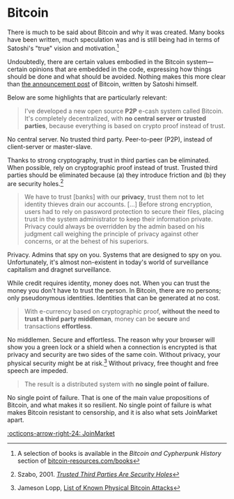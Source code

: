 # Bitcoin

There is much to be said about Bitcoin and why it was created. Many books have
been written, much speculation was and is still being had in terms of Satoshi's
"true" vision and motivation.[^brc]

Undoubtedly, there are certain values embodied in the Bitcoin system—certain
opinions that are embedded in the code, expressing how things should be done and
what should be avoided. Nothing makes this more clear than [the
announcement post][announcement] of Bitcoin, written by Satoshi himself.

Below are some highlights that are particularly relevant:

> I've developed a new open source **P2P** e-cash system called Bitcoin. It's
> completely decentralized, with **no central server or trusted parties**,
> because everything is based on crypto proof instead of trust.

No central server. No trusted third party. Peer-to-peer (P2P), instead of
client-server or master-slave.

Thanks to strong cryptography, trust in third parties can be eliminated. When
possible, rely on cryptographic proof instead of trust. Trusted third parties
should be eliminated because (a) they introduce friction and (b) they are
security holes.[^szabo]

[^szabo]: Szabo, 2001. *[Trusted Third Parties Are Security Holes](https://nakamotoinstitute.org/trusted-third-parties/)*

> We have to trust [banks] with our **privacy**, trust them not to let
> identity thieves drain our accounts. [...] Before strong encryption, users had
> to rely on password protection to secure their files, placing trust in the
> system administrator to keep their information private. Privacy could always
> be overridden by the admin based on his judgment call weighing the principle
> of privacy against other concerns, or at the behest of his superiors.

Privacy. Admins that spy on you. Systems that are designed to spy on you.
Unfortunately, it's almost non-existent in today's world of surveillance
capitalism and dragnet surveillance.

While credit requires identity, money does not. When you can trust the money you
don't have to trust the person. In Bitcoin, there are no persons; only
pseudonymous identities. Identities that can be generated at no cost.

> With e-currency based on cryptographic proof, **without the need to trust a
> third party middleman**, money can be **secure** and transactions **effortless**.

No middlemen. Secure and effortless. The reason why your browser will show you a
green lock or a shield when a connection is encrypted is that privacy and
security are two sides of the same coin. Without privacy, your physical security
might be at risk.[^lopp] Without privacy, free thought and free speech are
impeded.

[^lopp]: Jameson Lopp, [List of Known Physical Bitcoin Attacks](https://github.com/jlopp/physical-bitcoin-attacks)

> The result is a distributed system with **no single point of failure.**

No single point of failure. That is one of the main value propositions of
Bitcoin, and what makes it so resilient. No single point of failure is what
makes Bitcoin resistant to censorship, and it is also what sets JoinMarket
apart.

[^brc]: A selection of books is available in the *Bitcoin and Cypherpunk History* section of [bitcoin-resources.com/books](https://bitcoin-resources.com/books/#bitcoin-and-cypherpunk-history)

[:octicons-arrow-right-24: JoinMarket][joinmarket]

[joinmarket]: /philosophy/03-joinmarket
[announcement]: https://satoshi.nakamotoinstitute.org/posts/p2pfoundation/1/

